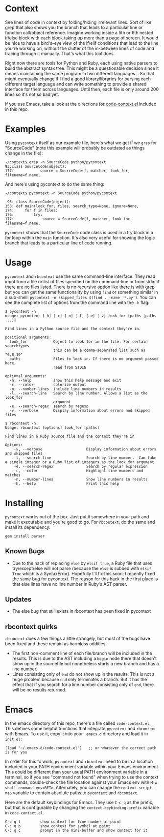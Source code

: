 # Context

See lines of code in context by folding/hiding irrelevant lines.  Sort of like grep that also shows you the branch that leads to a particular line or function call/object reference.  Imagine working inside a 5th or 6th nested if/else block with each block taking up more than a page of screen.  It would be nice to have a bird's-eye view of the if/elif conditions that lead to the line you're working on, without the clutter of the in-between lines of code and tracing through it manually.  That's what this tool does.

Right now there are tools for Python and Ruby, each using native parsers to build the abstract syntax tree.  This might be a questionable decision since it means maintaining the same program in two different languages... So that might eventually change if I find a good library/libraries for parsing each different target language and can write something to provide a shared interface for them across languages.  Until then, each file is only around 200 lines so it's not so bad yet.

If you use Emacs, take a look at the directions for [code-context.el](#emacs) included in this repo.


# Examples

Using `pycontext` itself as our example file, here's what we get if we `grep` for "SourceCode" (note this example will probably be outdated as things change in the file):

```
~/context$ grep -n SourceCode python/pycontext
93:class SourceCode(object):
177:            source = SourceCode(f, matcher, look_for, filename=f.name,
```

And here's using pycontext to do the same thing:

```
~/context$ pycontext -n SourceCode python/pycontext

 93: class SourceCode(object):
153: def main(look_for, files, search_type=None, ignore=None,
174:     for f in files:
176:         try:
177:             source = SourceCode(f, matcher, look_for, filename=f.name,
```

`pycontext` shows that the `SourceCode` code class is used in a try block in a for loop within the `main` function.  It's also very useful for showing the logic branch that leads to a particular line of code running.


# Usage

`pycontext` and `rbcontext` use the same command-line interface.  They read input from a file or list of files specified on the command-line or from stdin if there are no files listed.  There is no recursive option like there is with grep but you can get the same functionality by using `find` or something similar in a sub-shell: `pycontext -n skipped_files $(find . -name '*.py')`.  You can see the complete list of options from the command line with the `-h` flag:

```
$ pycontext -h
usage: pycontext [-h] [-c] [-n] [-l] [-e] [-v] look_for [paths [paths ...]]

Find lines in a Python source file and the context they're in.

positional arguments:
  look_for            Object to look for in the file. For certain searchtypes
                      this can be a comma-separated list such as "6,8,10"
  paths               Files to look in. If there is no argument passed here,
                      read from STDIN

optional arguments:
  -h, --help          show this help message and exit
  -c, --color         colorize output
  -n, --number-lines  include line numbers in results
  -l, --search-line   Search by line number. Allows a list as the look_for
                      argument
  -e, --search-regex  search by regexp
  -v, --verbose       Display information about errors and skipped files
```

```
$ rbcontext -h
Usage: rbcontext [options] look_for [paths]

Find lines in a Ruby source file and the context they're in

Options:
    -v, --verbose                    Display information about errors and skipped files
    -l, --search-line                Search by line number.  Can take a single integer or a Ruby list of integers as the look_for argument
    -e, --search-regex               Search by regular expression
    -c, --color                      Highlight line numbers and matches
    -n, --number-lines               Show line numbers in results
    -h, --help                       Print this help
```


# Installing

`pycontext` works out of the box.  Just put it somewhere in your path and make it executable and you're good to go.  For
`rbcontext`, do the same and install its dependency:

`gem install parser`


## Known Bugs

- Due to the hack of replacing `else` by `elsif true`, a Ruby file that uses try/except/else will not parse (because the `else` is subbed with `elsif True` which is a SyntaxError).  Hopefully I'll fix this soon; I recently fixed the same bug for pycontext.  The reason for this hack in the first place is that else lines have no line number in Ruby's AST parser.


## Updates

- The else bug that still exists in rbcontext has been fixed in pycontext


## rbcontext quirks

`rbcontext` does a few things a little strangely, but most of the bugs have been fixed and these remain as harmless oddities:

- The first non-comment line of each file/branch will be included in the results.  This is due to the AST including a `begin` node there that doesn't show up in the sourcefile but nonetheless starts a new branch and has a line number.
- Lines consisting only of `end` do not show up in the results.  This is not a huge problem because `end` only terminates a branch.  But it has the effect that if you search for a line number consisting only of `end`, there will be no results returned.


# Emacs

In the emacs directory of this repo, there's a file called `code-context.el`.  This defines some helpful functions that integrate `pycontext` and `rbcontext` with Emacs.  To use it, copy it into your `.emacs.d` directory and load it in `init.el`:

```
(load "~/.emacs.d/code-context.el")   ;; or whatever the correct path is for you
```

In order for this to work, `pycontext` and `rbcontext` need to be in a location included in your PATH environment variable within your Emacs environment.  This could be different than your usual PATH environment variable in a terminal, so if you see "command not found" when trying to use the context commands, double-check the file location against your Emacs env with `M-x shell-command env<RET>`.  Alternately, you can change the `context-script-map` variable to contain absolute paths to `pycontext` and `rbcontext`.

Here are the default keybindings for Emacs.  They use `C-c q` as the prefix, but that is configurable by changing the `context-keybinding-prefix` variable in `code-context.el`.

```
C-c q l         show context for line number at point
C-c q p         show context for symbol at point
C-c q c         prompt in the mini-buffer and show context for it
```
